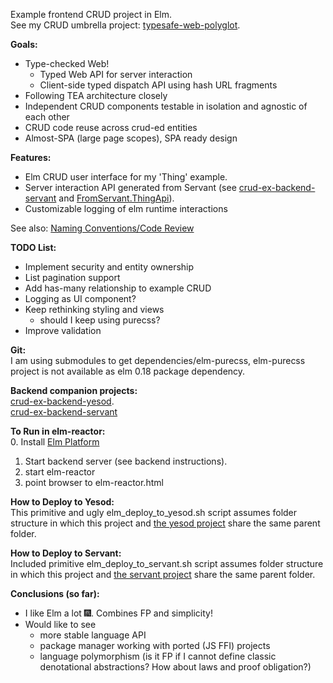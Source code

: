 Example frontend CRUD project in Elm.  
See my CRUD umbrella project:  [typesafe-web-polyglot](https://github.com/rpeszek/typesafe-web-polyglot.git).

__Goals:__
* Type-checked Web!
   * Typed Web API for server interaction
   * Client-side typed dispatch API using hash URL fragments
* Following TEA architecture closely
* Independent CRUD components testable in isolation and agnostic of each other 
* CRUD code reuse across crud-ed entities
* Almost-SPA (large page scopes), SPA ready design

__Features:__ 
* Elm CRUD user interface for my 'Thing' example. 
* Server interaction API generated from Servant
(see [crud-ex-backend-servant](https://github.com/rpeszek/crud-ex-backend-servant.git) and [FromServant.ThingApi](FromServant/ThingApi.elm)).
* Customizable logging of elm runtime interactions

See also: [Naming Conventions/Code Review](README_CODE_REVIEW.md)

__TODO List:__  
* Implement security and entity ownership
* List pagination support
* Add has-many relationship to example CRUD
* Logging as UI component?
* Keep rethinking styling and views 
   * should I keep using purecss?
* Improve validation

__Git:__  
I am using submodules to get dependencies/elm-purecss,  elm-purecss project is not available
as elm 0.18 package dependency.  

__Backend companion projects:__  
[crud-ex-backend-yesod](https://github.com/rpeszek/crud-ex-backend-yesod.git).  
[crud-ex-backend-servant](https://github.com/rpeszek/crud-ex-backend-servant.git) 

__To Run in elm-reactor:__  
0. Install [Elm Platform](http://elm-lang.org/)  
1. Start backend server (see backend instructions). 
2. start elm-reactor
3. point browser to elm-reactor.html 

__How to Deploy to Yesod:__  
This primitive and ugly elm_deploy_to_yesod.sh script assumes folder structure in which 
this project and
[the yesod project](https://github.com/rpeszek/crud-ex-backend-yesod.git) 
share the same parent folder.


__How to Deploy to Servant:__  
Included primitive elm_deploy_to_servant.sh script assumes folder structure in which this project and [the servant project](https://github.com/rpeszek/crud-ex-backend-servant.git) 
share the same parent folder.

__Conclusions (so far):__

* I like Elm a lot :fireworks:. Combines FP and simplicity!
* Would like to see 
   * more stable language API
   * package manager working with ported (JS FFI) projects
   * language polymorphism (is it FP if I cannot define classic denotational abstractions? How about laws and proof obligation?) 
